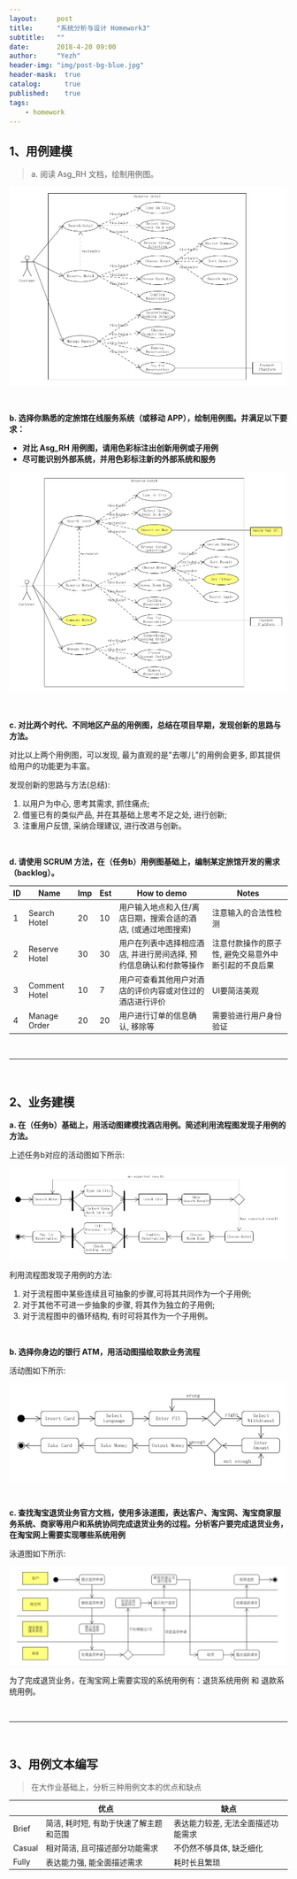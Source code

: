 ```yaml
---
layout:     post
title:      "系统分析与设计 Homework3"
subtitle:   ""
date:       2018-4-20 09:00
author:     "Yezh"
header-img: "img/post-bg-blue.jpg"
header-mask:  true
catalog:      true
published:    true
tags:
    - homework
---
```


## 1、用例建模

> a. 阅读 Asg_RH 文档，绘制用例图。

![Asg_RH_UML](/img/in-post/2018-4-20-SAD-HW3/Asg_RH_UML.png)

<br/>

**b. 选择你熟悉的定旅馆在线服务系统（或移动 APP），绘制用例图。并满足以下要求：**  
- **对比 Asg_RH 用例图，请用色彩标注出创新用例或子用例**
- **尽可能识别外部系统，并用色彩标注新的外部系统和服务**

![去哪儿_UML](/img/in-post/2018-4-20-SAD-HW3/去哪儿_UML.png)

<br/>

**c. 对比两个时代、不同地区产品的用例图，总结在项目早期，发现创新的思路与方法。**

对比以上两个用例图，可以发现, 最为直观的是"去哪儿"的用例会更多, 即其提供给用户的功能更为丰富。

发现创新的思路与方法(总结):
1. 以用户为中心, 思考其需求, 抓住痛点;
2. 借鉴已有的类似产品, 并在其基础上思考不足之处, 进行创新;
3. 注重用户反馈, 采纳合理建议, 进行改进与创新。

<br/>

**d. 请使用 SCRUM 方法，在（任务b）用例图基础上，编制某定旅馆开发的需求（backlog）。**

| ID  | Name          | Imp | Est | How to demo                                                        | Notes                                                |
| --- | ------------- | --- | --- | ------------------------------------------------------------------ | ---------------------------------------------------- |
| 1   | Search Hotel  | 20  | 10  | 用户输入地点和入住/离店日期，搜索合适的酒店, (或通过地图搜索)      | 注意输入的合法性检测                                 |
| 2   | Reserve Hotel | 30  | 30  | 用户在列表中选择相应酒店, 并进行房间选择, 预约信息确认和付款等操作 | 注意付款操作的原子性, 避免交易意外中断引起的不良后果 |
| 3   | Comment Hotel | 10  | 7   | 用户可查看其他用户对酒店的评价内容或对住过的酒店进行评价             |        UI要简洁美观                                              |
| 4   | Manage Order  | 20  | 20  | 用户进行订单的信息确认, 移除等                                     |  需要验进行用户身份验证                                                    |

<br/>

---

<br/>

## 2、业务建模

**a. 在（任务b）基础上，用活动图建模找酒店用例。简述利用流程图发现子用例的方法。**

上述任务b对应的活动图如下所示:

![去哪儿_activity](/img/in-post/2018-4-20-SAD-HW3/去哪儿_activity.png)

利用流程图发现子用例的方法:
1. 对于流程图中某些连续且可抽象的步骤,可将其共同作为一个子用例;
2. 对于其他不可进一步抽象的步骤, 将其作为独立的子用例;
3. 对于流程图中的循环结构, 有时可将其作为一个子用例。

<br/>

**b. 选择你身边的银行 ATM，用活动图描绘取款业务流程**

活动图如下所示:

![bank_activity](/img/in-post/2018-4-20-SAD-HW3/bank_activity.png)

<br/>

**c. 查找淘宝退货业务官方文档，使用多泳道图，表达客户、淘宝网、淘宝商家服务系统、商家等用户和系统协同完成退货业务的过程。分析客户要完成退货业务，在淘宝网上需要实现哪些系统用例**

泳道图如下所示:

![taobao_yongdao](/img/in-post/2018-4-20-SAD-HW3/taobao_yongdao.png)

为了完成退货业务，在淘宝网上需要实现的系统用例有：退货系统用例 和 退款系统用例。

<br/>

---

<br/>

## 3、用例文本编写

> 在大作业基础上，分析三种用例文本的优点和缺点

|        | 优点                                   | 缺点                               |
| ------ | -------------------------------------- | ---------------------------------- |
| Brief  | 简洁, 耗时短, 有助于快速了解主题和范围 | 表达能力较差, 无法全面描述功能需求 |
| Casual | 相对简洁, 且可描述部分功能需求         | 不仍然不够具体, 缺乏细化                                   |
| Fully  | 表达能力强, 能全面描述需求           | 耗时长且繁琐                       |

